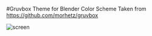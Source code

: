 #Gruvbox Theme for Blender
Color Scheme Taken from https://github.com/morhetz/gruvbox

![screen](https://user-images.githubusercontent.com/79613445/189572238-e916533b-4598-456a-bc49-ae2c6149044d.png)
